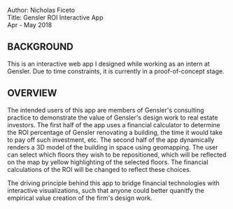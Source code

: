 Author: Nicholas Ficeto <br>
Title: Gensler ROI Interactive App <br>
Apr - May 2018

BACKGROUND
-------------
This is an interactive web app I designed while working as an intern at Gensler.  Due to time constraints, it is currently in a proof-of-concept stage.

OVERVIEW
-------------
The intended users of this app are members of Gensler's consulting practice to demonstrate the value of Gensler's design work to real estate investors.  The first half of the app uses a financial calculator to determine the ROI percentage of Gensler renovating a building, the time it would take to pay off such investment, etc.  The second half of the app dynamically renders a 3D model of the building in space using geomapping.  The user can select which floors they wish to be repositioned, which will be reflected on the map by yellow highlighting of the selected floors.  The financial calculations of the ROI will be changed to reflect these choices.

The driving principle behind this app to bridge financial technologies with interactive visualizations, such that anyone could better quanitfy the empirical value creation of the firm's design work.

